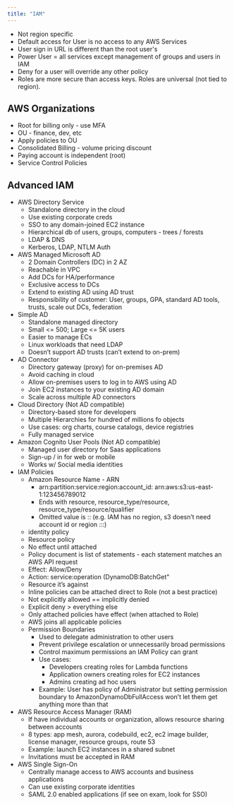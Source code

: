 ```yaml
---
title: "IAM"
---
```


- Not region specific
- Default access for User is no access to any AWS Services
- User sign in URL is different than the root user's
- Power User = all services except management of groups and users in IAM
- Deny for a user will override any other policy
- Roles are more secure than access keys. Roles are universal (not tied to region).

## AWS Organizations
- Root for billing only - use MFA 
- OU - finance, dev, etc
- Apply policies to OU
- Consolidated Billing - volume pricing discount
- Paying account is independent (root)
- Service Control Policies 

## Advanced IAM
- AWS Directory Service
    - Standalone directory in the cloud
    - Use existing corporate creds
    - SSO to any domain-joined EC2 instance
    - Hierarchical db of users, groups, computers - trees / forests
    - LDAP & DNS
    - Kerberos, LDAP, NTLM Auth
- AWS Managed Microsoft AD
    - 2 Domain Controllers (DC) in 2 AZ
    - Reachable in VPC
    - Add DCs for HA/performance
    - Exclusive access to DCs
    - Extend to existing AD using AD trust
    - Responsibility of customer: User, groups, GPA, standard AD tools, trusts, scale out DCs, federation
- Simple AD
    - Standalone managed directory
    - Small <= 500; Large <= 5K users
    - Easier to manage ECs
    - Linux workloads that need LDAP
    - Doesn’t support AD trusts (can’t extend to on-prem)
- AD Connector
    - Directory gateway (proxy) for on-premises AD
    - Avoid caching in cloud 
    - Allow on-premises users to log in to AWS using AD
    - Join EC2 instances to your existing AD domain
    - Scale across multiple AD connectors
- Cloud Directory (Not AD compatible)
    - Directory-based store for developers
    - Multiple Hierarchies for hundred of millions fo objects
    - Use cases: org charts, course catalogs, device registries
    - Fully managed service
- Amazon Cognito User Pools (Not AD compatible)
    - Managed user directory for Saas applications
    - Sign-up / in for web or mobile
    - Works w/ Social media identities
- IAM Policies
    - Amazon Resource Name - ARN
        - arn:partition:service:region:account_id:   arn:aws:s3:us-east-1:123456789012
        - Ends with resource, resource_type/resource, resource_type/resource/qualifier
        - Omitted value is :: (e.g. IAM has no region, s3 doesn’t need account id or region :::)
    - identity policy
    - Resource policy
    - No effect until attached
    - Policy document is list of statements - each statement matches an AWS API request
    - Effect: Allow/Deny
    - Action: service:operation (DynamoDB:BatchGet"
    - Resource it’s against
    - Inline policies can be attached direct to Role (not a best practice)
    - Not explicitly allowed == implicitly denied
    - Explicit deny > everything else 
    - Only attached policies have effect (when attached to Role)
    - AWS joins all applicable policies
    - Permission Boundaries
        - Used to delegate administration to other users
        - Prevent privilege escalation or unnecessarily broad permissions
        - Control maximum permissions an IAM Policy can grant
        - Use cases:
            - Developers creating roles for Lambda functions
            - Application owners creating roles for EC2 instances
            - Admins creating ad hoc users
        - Example: User has policy of Administrator but setting permission boundary to AmazonDynamoDbFullAccess won’t let them get anything more than that
- AWS Resource Access Manager (RAM)
    - If have individual accounts or organization, allows resource sharing between accounts
    - 8 types: app mesh, aurora, codebuild, ec2, ec2 image builder, license manager, resource groups, route 53
    - Example: launch EC2 instances in a shared subnet
    - Invitations must be accepted in RAM
- AWS Single Sign-On
    - Centrally manage access to AWS accounts and business applications
    - Can use existing corporate identities
    - SAML 2.0 enabled applications (if see on exam, look for SSO)